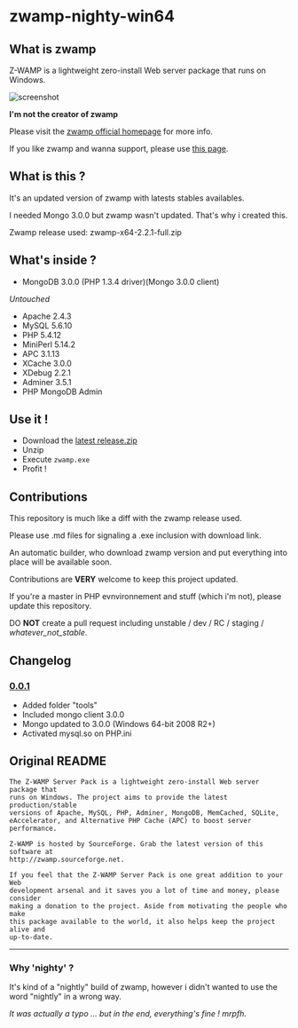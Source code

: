 # zwamp-nighty-win64

## What is zwamp

Z-WAMP is a lightweight zero-install Web server package that runs on Windows.

![screenshot](http://zwamp.sourceforge.net/screenshot.png "Screenshot")

**I'm not the creator of zwamp**

Please visit the [zwamp official homepage](http://zwamp.sourceforge.net/) for more info. 

If you like zwamp and wanna support, please use [this page](http://sourceforge.net/p/zwamp/donate/?source=navbar).

## What is this ?

It's an updated version of zwamp with latests stables availables.

I needed Mongo 3.0.0 but zwamp wasn't updated. That's why i created this.

Zwamp release used: zwamp-x64-2.2.1-full.zip

## What's inside ?

* MongoDB 3.0.0 (PHP 1.3.4 driver)(Mongo 3.0.0 client)

_Untouched_

* Apache 2.4.3
* MySQL 5.6.10
* PHP 5.4.12
* MiniPerl 5.14.2
* APC 3.1.13
* XCache 3.0.0
* XDebug 2.2.1
* Adminer 3.5.1
* PHP MongoDB Admin


## Use it !

* Download the [latest release.zip](https://github.com/romualdr/zwamp-nighty-win64/releases/latest)
* Unzip
* Execute ```zwamp.exe```
* Profit !

## Contributions

This repository is much like a diff with the zwamp release used.

Please use .md files for signaling a .exe inclusion with download link.

An automatic builder, who download zwamp version and put everything into place will be available soon.

Contributions are **VERY** welcome to keep this project updated.

If you're a master in PHP evnvironnement and stuff (which i'm not), please update this repository.

DO **NOT** create a pull request including unstable / dev / RC / staging / *whatever_not_stable*.

## Changelog

### [0.0.1](https://github.com/romualdr/zwamp-nighty-win64/releases/tag/0.0.1)

* Added folder "tools"
* Included mongo client 3.0.0
* Mongo updated to 3.0.0 (Windows 64-bit 2008 R2+)
* Activated mysql.so on PHP.ini

## Original README

```
The Z-WAMP Server Pack is a lightweight zero-install Web server package that
runs on Windows. The project aims to provide the latest production/stable
versions of Apache, MySQL, PHP, Adminer, MongoDB, MemCached, SQLite,
eAccelerator, and Alternative PHP Cache (APC) to boost server performance.

Z-WAMP is hosted by SourceForge. Grab the latest version of this software at
http://zwamp.sourceforge.net.

If you feel that the Z-WAMP Server Pack is one great addition to your Web
development arsenal and it saves you a lot of time and money, please consider
making a donation to the project. Aside from motivating the people who make
this package available to the world, it also helps keep the project alive and
up-to-date.
```

***

### Why 'nighty' ?

It's kind of a "nightly" build of zwamp, however i didn't wanted to use the word "nightly" in a wrong way.

*It was actually a typo ... but in the end, everything's fine ! mrpfh.*
